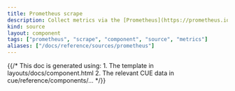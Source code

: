 ```yaml
---
title: Prometheus scrape
description: Collect metrics via the [Prometheus](https://prometheus.io) client
kind: source
layout: component
tags: ["prometheus", "scrape", "component", "source", "metrics"]
aliases: ["/docs/reference/sources/prometheus"]
---
```


{{/* This doc is generated using:
     1. The template in layouts/docs/component.html
     2. The relevant CUE data in cue/reference/components/... */}}
